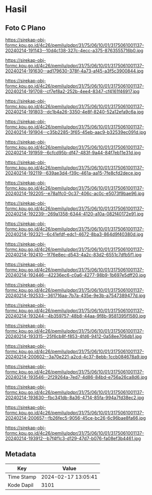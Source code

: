 # Hasil

## Foto C Plano

https://sirekap-obj-formc.kpu.go.id/4c26/pemilu/pdpr/31/75/06/10/01/3175061001137-20240214-191143--10d4c138-327c-4ecc-a375-8763555716b0.jpg

https://sirekap-obj-formc.kpu.go.id/4c26/pemilu/pdpr/31/75/06/10/01/3175061001137-20240214-191630--ad179630-378f-4a73-af45-a3f5c3900844.jpg

https://sirekap-obj-formc.kpu.go.id/4c26/pemilu/pdpr/31/75/06/10/01/3175061001137-20240214-191708--cf7ef8a2-252b-4ee4-8347-cf4161f46917.jpg

https://sirekap-obj-formc.kpu.go.id/4c26/pemilu/pdpr/31/75/06/10/01/3175061001137-20240214-191803--dc1b4a26-3350-4e8f-8240-52a12efa9c6a.jpg

https://sirekap-obj-formc.kpu.go.id/4c26/pemilu/pdpr/31/75/06/10/01/3175061001137-20240214-191904--c35b2285-3f65-45eb-aac9-b32539ec091d.jpg

https://sirekap-obj-formc.kpu.go.id/4c26/pemilu/pdpr/31/75/06/10/01/3175061001137-20240214-191959--6cfcd95b-df47-483f-9a44-84f7eb11e31d.jpg

https://sirekap-obj-formc.kpu.go.id/4c26/pemilu/pdpr/31/75/06/10/01/3175061001137-20240214-192119--639ae3d4-f39c-461a-aa15-7fe8cfd2dece.jpg

https://sirekap-obj-formc.kpu.go.id/4c26/pemilu/pdpr/31/75/06/10/01/3175061001137-20240214-192205--e78a1fc0-0c37-406c-ac0c-e5073f9bae96.jpg

https://sirekap-obj-formc.kpu.go.id/4c26/pemilu/pdpr/31/75/06/10/01/3175061001137-20240214-192239--269a1358-6344-4120-a10a-082f40172e91.jpg

https://sirekap-obj-formc.kpu.go.id/4c26/pemilu/pdpr/31/75/06/10/01/3175061001137-20240214-192321--6c41efdf-edc1-4672-8ba3-864d9f40380d.jpg

https://sirekap-obj-formc.kpu.go.id/4c26/pemilu/pdpr/31/75/06/10/01/3175061001137-20240214-192410--1f76e8ec-d543-4a2c-83d2-6551c7dfb5f1.jpg

https://sirekap-obj-formc.kpu.go.id/4c26/pemilu/pdpr/31/75/06/10/01/3175061001137-20240214-192446--42236ec6-c0a6-4277-98b9-1b697e5dff20.jpg

https://sirekap-obj-formc.kpu.go.id/4c26/pemilu/pdpr/31/75/06/10/01/3175061001137-20240214-192533--361716aa-7b7a-435e-9e3b-a7547389477d.jpg

https://sirekap-obj-formc.kpu.go.id/4c26/pemilu/pdpr/31/75/06/10/01/3175061001137-20240214-193244--4b359757-48b8-44aa-9f8b-9581395f1580.jpg

https://sirekap-obj-formc.kpu.go.id/4c26/pemilu/pdpr/31/75/06/10/01/3175061001137-20240214-193315--25f6cb8f-f853-4fd6-9412-0a58ee706db1.jpg

https://sirekap-obj-formc.kpu.go.id/4c26/pemilu/pdpr/31/75/06/10/01/3175061001137-20240214-200602--3a70e221-a2cd-4c37-8ebb-1ccb084678a9.jpg

https://sirekap-obj-formc.kpu.go.id/4c26/pemilu/pdpr/31/75/06/10/01/3175061001137-20240214-193546--2f29264a-7ed7-4d86-84bd-e756a26ca8d6.jpg

https://sirekap-obj-formc.kpu.go.id/4c26/pemilu/pdpr/31/75/06/10/01/3175061001137-20240214-193630--fbc341db-8a36-4714-85fa-994a7fd38ec2.jpg

https://sirekap-obj-formc.kpu.go.id/4c26/pemilu/pdpr/31/75/06/10/01/3175061001137-20240214-200657--fb26fec5-9056-45ce-bc26-6c96bae8fa66.jpg

https://sirekap-obj-formc.kpu.go.id/4c26/pemilu/pdpr/31/75/06/10/01/3175061001137-20240214-193912--b7f4f1c3-d129-47d7-b076-fa08ef3b4461.jpg


## Metadata

| Key        | Value               |
| ---------- | ------------------- |
| Time Stamp | 2024-02-17 13:05:41 |
| Kode Dapil | 3101                |



